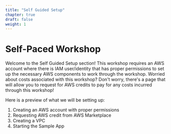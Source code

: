 ```yaml
---
title: "Self Guided Setup"
chapter: true
draft: false
weight: 1
---
```


# Self-Paced Workshop

Welcome to the Self Guided Setup section! This workshop requires an AWS account where there is IAM user/identity that has proper permissions to set up the necessary AWS components to work through the workshop. Worried about costs associated with this workshop? Don't worry, there's a page that will allow you to request for AWS credits to pay for any costs incurred through this workshop!

Here is a preview of what we will be setting up:

1. Creating an AWS account with proper permissions
1. Requesting AWS credit from AWS Marketplace
1. Creating a VPC
1. Starting the Sample App


